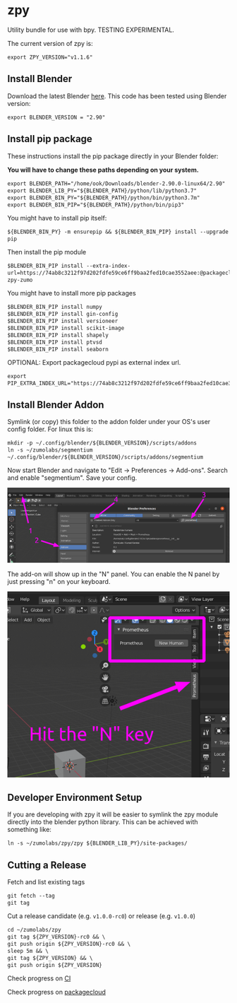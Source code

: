 # zpy

Utility bundle for use with bpy. TESTING EXPERIMENTAL.

The current version of zpy is:

```
export ZPY_VERSION="v1.1.6"
```
## Install Blender


Download the latest Blender [here](https://www.blender.org/download/). This code has been tested using Blender version:

```
export BLENDER_VERSION = "2.90"
```

## Install pip package

These instructions install the pip package directly in your Blender folder:

**You will have to change these paths depending on your system.**

```
export BLENDER_PATH="/home/ook/Downloads/blender-2.90.0-linux64/2.90"
export BLENDER_LIB_PY="${BLENDER_PATH}/python/lib/python3.7"
export BLENDER_BIN_PY="${BLENDER_PATH}/python/bin/python3.7m"
export BLENDER_BIN_PIP="${BLENDER_PATH}/python/bin/pip3"
```

You might have to install pip itself:

```
${BLENDER_BIN_PY} -m ensurepip && ${BLENDER_BIN_PIP} install --upgrade pip
```

Then install the pip module

```
$BLENDER_BIN_PIP install --extra-index-url=https://74ab8c3212f97d202fdfe59ce6ff9baa2fed10cae3552aee:@packagecloud.io/zumolabs/pypi/pypi/simple zpy-zumo
```

You might have to install more pip packages

```
$BLENDER_BIN_PIP install numpy
$BLENDER_BIN_PIP install gin-config
$BLENDER_BIN_PIP install versioneer
$BLENDER_BIN_PIP install scikit-image
$BLENDER_BIN_PIP install shapely
$BLENDER_BIN_PIP install ptvsd
$BLENDER_BIN_PIP install seaborn
```

OPTIONAL: Export packagecloud pypi as external index url.

```
export PIP_EXTRA_INDEX_URL="https://74ab8c3212f97d202fdfe59ce6ff9baa2fed10cae3552aee:@packagecloud.io/zumolabs/pypi/pypi/simple"
```

## Install Blender Addon

Symlink (or copy) this folder to the addon folder under your OS's user config folder. For linux this is:

```
mkdir -p ~/.config/blender/${BLENDER_VERSION}/scripts/addons
ln -s ~/zumolabs/segmentium ~/.config/blender/${BLENDER_VERSION}/scripts/addons/segmentium
```

Now start Blender and navigate to "Edit -> Preferences -> Add-ons". Search and enable "segmentium". Save your config.

![Enabling the addon](./doc/addon_setup_location.png)

The add-on will show up in the "N" panel. You can enable the N panel by just pressing "n" on your keyboard.

![The N panel](./doc/addon_panel_location.png)

## Developer Environment Setup

If you are developing with zpy it will be easier to symlink the zpy module directly into the blender python library. This can be achieved with something like:

```
ln -s ~/zumolabs/zpy/zpy ${BLENDER_LIB_PY}/site-packages/
```

## Cutting a Release

Fetch and list existing tags

```
git fetch --tag
git tag
```

Cut a release candidate (e.g. `v1.0.0-rc0`) or release (e.g. `v1.0.0`)

```
cd ~/zumolabs/zpy
git tag ${ZPY_VERSION}-rc0 && \
git push origin ${ZPY_VERSION}-rc0 && \
sleep 5m && \
git tag ${ZPY_VERSION} && \
git push origin ${ZPY_VERSION}
```

Check progress on [CI](https://app.circleci.com/pipelines/github/ZumoLabs/zpy)

Check progress on [packagecloud](https://packagecloud.io/zumolabs/pypi)
